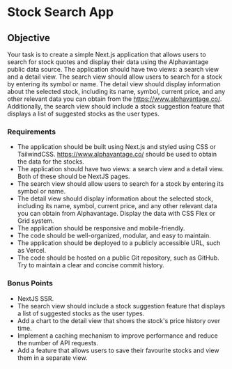 # Stock Search App

## Objective

Your task is to create a simple Next.js application that allows users to search for stock quotes and display their data using the Alphavantage public data source. The application should have two views: a search view and a detail view. The search view should allow users to search for a stock by entering its symbol or name. The detail view should display information about the selected stock, including its name, symbol, current price, and any other relevant data you can obtain from the https://www.alphavantage.co/. Additionally, the search view should include a stock suggestion feature that displays a list of suggested stocks as the user types.

### Requirements

- The application should be built using Next.js and styled using CSS or TailwindCSS.
https://www.alphavantage.co/ should be used to obtain the data for the stocks.
- The application should have two views: a search view and a detail view. Both of these should be NextJS pages.
- The search view should allow users to search for a stock by entering its symbol or name.
- The detail view should display information about the selected stock, including its name, symbol, current price, and any other relevant data you can obtain from Alphavantage. Display the data with CSS Flex or Grid system.
- The application should be responsive and mobile-friendly.
- The code should be well-organized, modular, and easy to maintain.
- The application should be deployed to a publicly accessible URL, such as Vercel.
- The code should be hosted on a public Git repository, such as GitHub. Try to maintain a clear and concise commit history.

### Bonus Points

- NextJS SSR.
- The search view should include a stock suggestion feature that displays a list of suggested stocks as the user types.
- Add a chart to the detail view that shows the stock's price history over time.
- Implement a caching mechanism to improve performance and reduce the number of API requests.
- Add a feature that allows users to save their favourite stocks and view them in a separate view.
